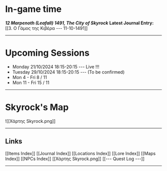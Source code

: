 # In-game time

***12 Marpenoth (Leafall) 1491, The City of Skyrock***
**Latest Journal Entry:** 
[[3. Ο Γάμος της Κιβέρα --- 11-10-1491]]

---

# Upcoming Sessions

- Monday 21/10/2024 18:15-20:15 --- Live !!!
- Tuesday 29/10/2024 18:15-20:15 --- (To be confirmed)
- Mon 4 - Fri 8 / 11
- Mon 11 - Fri 15 / 11


---

# Skyrock's Map

![[Χάρτης Skyrock.png]]

---

## Links

[[Items Index]]
[[Journal Index]]
[[Locations Index]]
[[Lore Index]]
[[Maps Index]]
[[NPCs Index]]
[[Χάρτης Skyrock.png]]
[[--- Quest Log ---]]

---

